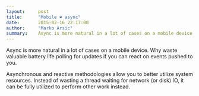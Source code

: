 ```yaml
---
layout:     post
title:      "Mobile ❤ async"
date:       2015-02-16 22:17:00
author:     "Marko Arsic"
summary:	Async is more natural in a lot of cases on a mobile device. Why waste valuable battery life polling for updates if you can react on events pushed to you.
---
```


Async is more natural in a lot of cases on a mobile device. Why waste valuable battery life polling for updates if you can react on events pushed to you. 

Asynchronous and reactive methodologies allow you to better utilize system resources. Instead of wasting a thread waiting for network (or disk) IO, it can be fully utilized to perform other work instead.
